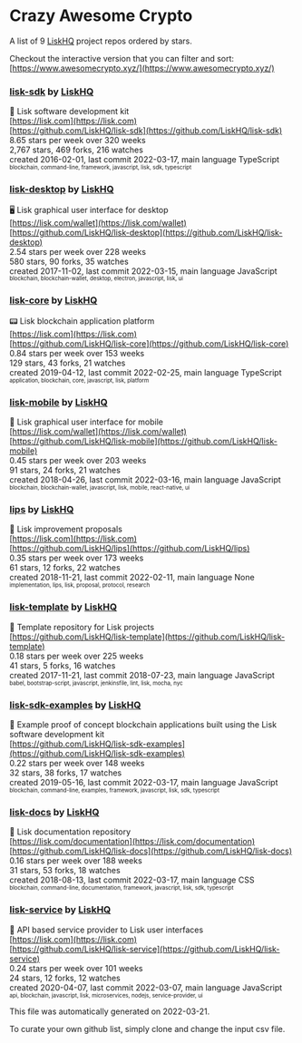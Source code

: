 # Crazy Awesome Crypto
A list of 9 [LiskHQ](https://github.com/LiskHQ) project repos ordered by stars.  

Checkout the interactive version that you can filter and sort: 
[https://www.awesomecrypto.xyz/](https://www.awesomecrypto.xyz/)  


### [lisk-sdk](https://github.com/LiskHQ/lisk-sdk) by [LiskHQ](https://github.com/LiskHQ)  
🔩 Lisk software development kit  
[https://lisk.com](https://lisk.com)  
[https://github.com/LiskHQ/lisk-sdk](https://github.com/LiskHQ/lisk-sdk)  
8.65 stars per week over 320 weeks  
2,767 stars, 469 forks, 216 watches  
created 2016-02-01, last commit 2022-03-17, main language TypeScript  
<sub><sup>blockchain, command-line, framework, javascript, lisk, sdk, typescript</sup></sub>


### [lisk-desktop](https://github.com/LiskHQ/lisk-desktop) by [LiskHQ](https://github.com/LiskHQ)  
🖥 Lisk graphical user interface for desktop  
[https://lisk.com/wallet](https://lisk.com/wallet)  
[https://github.com/LiskHQ/lisk-desktop](https://github.com/LiskHQ/lisk-desktop)  
2.54 stars per week over 228 weeks  
580 stars, 90 forks, 35 watches  
created 2017-11-02, last commit 2022-03-15, main language JavaScript  
<sub><sup>blockchain, blockchain-wallet, desktop, electron, javascript, lisk, ui</sup></sub>


### [lisk-core](https://github.com/LiskHQ/lisk-core) by [LiskHQ](https://github.com/LiskHQ)  
📟 Lisk blockchain application platform  
[https://lisk.com](https://lisk.com)  
[https://github.com/LiskHQ/lisk-core](https://github.com/LiskHQ/lisk-core)  
0.84 stars per week over 153 weeks  
129 stars, 43 forks, 21 watches  
created 2019-04-12, last commit 2022-02-25, main language TypeScript  
<sub><sup>application, blockchain, core, javascript, lisk, platform</sup></sub>


### [lisk-mobile](https://github.com/LiskHQ/lisk-mobile) by [LiskHQ](https://github.com/LiskHQ)  
📱 Lisk graphical user interface for mobile  
[https://lisk.com/wallet](https://lisk.com/wallet)  
[https://github.com/LiskHQ/lisk-mobile](https://github.com/LiskHQ/lisk-mobile)  
0.45 stars per week over 203 weeks  
91 stars, 24 forks, 21 watches  
created 2018-04-26, last commit 2022-03-16, main language JavaScript  
<sub><sup>blockchain, blockchain-wallet, javascript, lisk, mobile, react-native, ui</sup></sub>


### [lips](https://github.com/LiskHQ/lips) by [LiskHQ](https://github.com/LiskHQ)  
📘 Lisk improvement proposals   
[https://lisk.com](https://lisk.com)  
[https://github.com/LiskHQ/lips](https://github.com/LiskHQ/lips)  
0.35 stars per week over 173 weeks  
61 stars, 12 forks, 22 watches  
created 2018-11-21, last commit 2022-02-11, main language None  
<sub><sup>implementation, lips, lisk, proposal, protocol, research</sup></sub>


### [lisk-template](https://github.com/LiskHQ/lisk-template) by [LiskHQ](https://github.com/LiskHQ)  
📄 Template repository for Lisk projects  
[https://github.com/LiskHQ/lisk-template](https://github.com/LiskHQ/lisk-template)  
0.18 stars per week over 225 weeks  
41 stars, 5 forks, 16 watches  
created 2017-11-21, last commit 2018-07-23, main language JavaScript  
<sub><sup>babel, bootstrap-script, javascript, jenkinsfile, lint, lisk, mocha, nyc</sup></sub>


### [lisk-sdk-examples](https://github.com/LiskHQ/lisk-sdk-examples) by [LiskHQ](https://github.com/LiskHQ)  
🔩 Example proof of concept blockchain applications built using the Lisk software development kit  
[https://github.com/LiskHQ/lisk-sdk-examples](https://github.com/LiskHQ/lisk-sdk-examples)  
0.22 stars per week over 148 weeks  
32 stars, 38 forks, 17 watches  
created 2019-05-16, last commit 2022-03-17, main language JavaScript  
<sub><sup>blockchain, command-line, examples, framework, javascript, lisk, sdk, typescript</sup></sub>


### [lisk-docs](https://github.com/LiskHQ/lisk-docs) by [LiskHQ](https://github.com/LiskHQ)  
📘 Lisk documentation repository  
[https://lisk.com/documentation](https://lisk.com/documentation)  
[https://github.com/LiskHQ/lisk-docs](https://github.com/LiskHQ/lisk-docs)  
0.16 stars per week over 188 weeks  
31 stars, 53 forks, 18 watches  
created 2018-08-13, last commit 2022-03-17, main language CSS  
<sub><sup>blockchain, command-line, documentation, framework, javascript, lisk, sdk, typescript</sup></sub>


### [lisk-service](https://github.com/LiskHQ/lisk-service) by [LiskHQ](https://github.com/LiskHQ)  
:calling: API based service provider to Lisk user interfaces  
[https://lisk.com](https://lisk.com)  
[https://github.com/LiskHQ/lisk-service](https://github.com/LiskHQ/lisk-service)  
0.24 stars per week over 101 weeks  
24 stars, 12 forks, 12 watches  
created 2020-04-07, last commit 2022-03-07, main language JavaScript  
<sub><sup>api, blockchain, javascript, lisk, microservices, nodejs, service-provider, ui</sup></sub>


This file was automatically generated on 2022-03-21.  

To curate your own github list, simply clone and change the input csv file.  